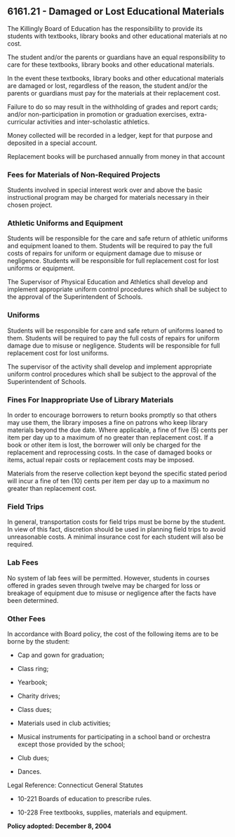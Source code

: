 ## 6161.21 - Damaged or Lost Educational Materials

The Killingly Board of Education has the responsibility to provide its students with textbooks, library books and other educational materials at no cost.

The student and/or the parents or guardians have an equal responsibility to care for these textbooks, library books and other educational materials.

In the event these textbooks, library books and other educational materials are damaged or lost, regardless of the reason, the student and/or the parents or guardians must pay for the materials at their replacement cost.

Failure to do so may result in the withholding of grades and report cards; and/or non-participation in promotion or graduation exercises, extra-curricular activities and inter-scholastic athletics. 

Money collected will be recorded in a ledger, kept for that purpose and deposited in a special account.

Replacement books will be purchased annually from money in that account

### Fees for Materials of Non-Required Projects

Students involved in special interest work over and above the basic instructional program may be charged for materials necessary in their chosen project.

### Athletic Uniforms and Equipment

Students will be responsible for the care and safe return of athletic uniforms and equipment loaned to them.  Students will be required to pay the full costs of repairs for uniform or equipment damage due to misuse or negligence.  Students will be responsible for full replacement cost for lost uniforms or equipment.

The Supervisor of Physical Education and Athletics shall develop and implement appropriate uniform control procedures which shall be subject to the approval of the Superintendent of Schools.

### Uniforms

Students will be responsible for care and safe return of uniforms loaned to them.  Students will be required to pay the full costs of repairs for uniform damage due to misuse or negligence.  Students will be responsible for full replacement cost for lost uniforms.

The supervisor of the activity shall develop and implement appropriate uniform control procedures which shall be subject to the approval of the Superintendent of Schools.

### Fines For Inappropriate Use of Library Materials

In order to encourage borrowers to return books promptly so that others may use them, the library imposes a fine on patrons who keep library materials beyond the due date.  Where applicable, a fine of five (5) cents per item per day up to a maximum of no greater than replacement cost.  If a book or other item is lost, the borrower will only be charged for the replacement and reprocessing costs.  In the case of damaged books or items, actual repair costs or replacement costs may be imposed.

Materials from the reserve collection kept beyond the specific stated period will incur a fine of ten (10) cents per item per day up to a maximum no greater than replacement cost.

### Field Trips

In general, transportation costs for field trips must be borne by the student.  In view of this fact, discretion should be used in planning field trips to avoid unreasonable costs.  A minimal insurance cost for each student will also be required.

### Lab Fees

No system of lab fees will be permitted.  However, students in courses offered in grades seven through twelve may be charged for loss or breakage of equipment due to misuse or negligence after the facts have been determined.

### Other Fees

In accordance with Board policy, the cost of the following items are to be borne by the student:

*  Cap and gown for graduation;

*  Class ring;

*  Yearbook;

*  Charity drives;

*  Class dues;

*  Materials used in club activities;

*  Musical instruments for participating in a school band or orchestra except those provided by the school;

*  Club dues;

*  Dances.

Legal Reference:  Connecticut General Statutes

* 10-221 Boards of education to prescribe rules.

* 10-228 Free textbooks, supplies, materials and equipment.

**Policy adopted:  December 8, 2004**

